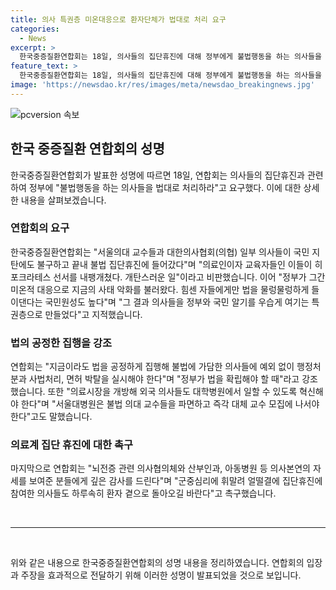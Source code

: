 ```yaml
---
title: 의사 특권층 미온대응으로 환자단체가 법대로 처리 요구
categories:
  - News
excerpt: >
  한국중증질환연합회는 18일, 의사들의 집단휴진에 대해 정부에게 불법행동을 하는 의사들을 법대로 처리하라고 요구했으며, 서울의대 교수들과 대한의사협회(의협) 일부 의사들을 비판하며, 정부의 미온적 대응을 지적했습니다. 또한, 정부에게 법을 공정하게 집행할 것과 의료시장을 개방해 외국 의사들의 일자리를 확대해야 한다고 요구했습니다. 뇌전증 관련 의료진에 감사를 표하고, 집단휴진에 참여한 의사들을 환자 곁으로 돌아오도록 촉구했습니다.
feature_text: >
  한국중증질환연합회는 18일, 의사들의 집단휴진에 대해 정부에게 불법행동을 하는 의사들을 법대로 처리하라고 요구했으며, 서울의대 교수들과 대한의사협회(의협) 일부 의사들을 비판하며, 정부의 미온적 대응을 지적했습니다. 또한, 정부에게 법을 공정하게 집행할 것과 의료시장을 개방해 외국 의사들의 일자리를 확대해야 한다고 요구했습니다. 뇌전증 관련 의료진에 감사를 표하고, 집단휴진에 참여한 의사들을 환자 곁으로 돌아오도록 촉구했습니다.
image: 'https://newsdao.kr/res/images/meta/newsdao_breakingnews.jpg'
---
```


<p><img src="https://newsdao.kr/res/images/meta/newsdao_breakingnews.jpg" alt="pcversion 속보" /></p>

<h2 data-ke-size="size26">한국 중증질환 연합회의 성명</h2>

<p data-ke-size="size16">한국중증질환연합회가 발표한 성명에 따르면 18일, 연합회는 의사들의 집단휴진과 관련하여 정부에 "불법행동을 하는 의사들을 법대로 처리하라"고 요구했다. 이에 대한 상세한 내용을 살펴보겠습니다.</p>

<h3>연합회의 요구</h3>

<p data-ke-size="size16">한국중증질환연합회는 "서울의대 교수들과 대한의사협회(의협) 일부 의사들이 국민 지탄에도 불구하고 끝내 불법 집단휴진에 들어갔다"며 "의료인이자 교육자들인 이들이 히포크라테스 선서를 내팽개쳤다. 개탄스러운 일"이라고 비판했습니다. 이어 "정부가 그간 미온적 대응으로 지금의 사태 악화를 불러왔다. 힘센 자들에게만 법을 물렁물렁하게 들이댄다는 국민원성도 높다"며 "그 결과 의사들을 정부와 국민 알기를 우습게 여기는 특권층으로 만들었다"고 지적했습니다.</p>

<h3>법의 공정한 집행을 강조</h3>

<p data-ke-size="size16">연합회는 "지금이라도 법을 공정하게 집행해 불법에 가담한 의사들에 예외 없이 행정처분과 사법처리, 면허 박탈을 실시해야 한다"며 "정부가 법을 확립해야 할 때"라고 강조했습니다. 또한 "의료시장을 개방해 외국 의사들도 대학병원에서 일할 수 있도록 혁신해야 한다"며 "서울대병원은 불법 의대 교수들을 파면하고 즉각 대체 교수 모집에 나서야 한다"고도 말했습니다.</p>

<h3>의료계 집단 휴진에 대한 촉구</h3>

<p data-ke-size="size16">마지막으로 연합회는 "뇌전증 관련 의사협의체와 산부인과, 아동병원 등 의사본연의 자세를 보여준 분들에게 깊은 감사를 드린다"며 "군중심리에 휘말려 얼떨결에 집단휴진에 참여한 의사들도 하루속히 환자 곁으로 돌아오길 바란다"고 촉구했습니다.</p>

<p><br/>
<hr>
<br/></p>

<p data-ke-size="size16">위와 같은 내용으로 한국중증질환연합회의 성명 내용을 정리하였습니다. 연합회의 입장과 주장을 효과적으로 전달하기 위해 이러한 성명이 발표되었을 것으로 보입니다.</p>

